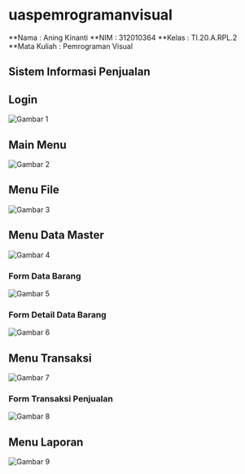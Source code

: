 # uaspemrogramanvisual

**Nama          : Aning Kinanti
**NIM           : 312010364
**Kelas         : TI.20.A.RPL.2
**Mata Kuliah   : Pemrograman Visual

## Sistem Informasi Penjualan

## Login
![Gambar 1](screenshot/login.PNG) <br>

## Main Menu
![Gambar 2](screenshot/mainmenu.PNG) <br>

## Menu File
![Gambar 3](screenshot/file.PNG) <br>

## Menu Data Master
![Gambar 4](screenshot/datamaster.PNG) <br>

### Form Data Barang
![Gambar 5](screenshot/databarang.PNG) <br>

### Form Detail Data Barang
![Gambar 6](screenshot/detailbarang.PNG) <br>

## Menu Transaksi
![Gambar 7](screenshot/transaksi.PNG) <br>

### Form Transaksi Penjualan
![Gambar 8](screenshot/datatransaksi.PNG) <br>

## Menu Laporan
![Gambar 9](screenshot/report.PNG) <br>